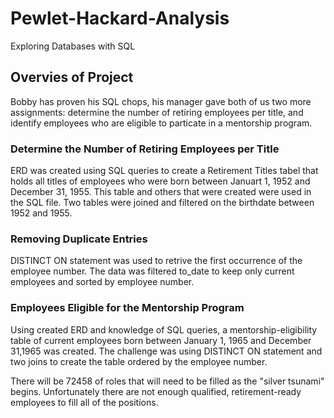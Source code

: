 # Pewlet-Hackard-Analysis
Exploring Databases with SQL

## Overvies of Project

Bobby has proven his SQL chops, his manager gave both of us two more assignments: determine the number of retiring employees per title, and identify employees who are eligible to particate in a mentorship program.

### Determine the Number of Retiring Employees per Title

ERD was created using SQL queries to create a Retirement Titles tabel that holds all titles of employees  who were born between Januart 1, 1952 and December 31, 1955. This table and others that were created were used in the SQL file.  Two tables were joined and filtered on the birthdate between 1952 and 1955.

### Removing Duplicate Entries

DISTINCT ON statement was used to retrive the first occurrence of the employee number.  The data was filtered to_date to keep only current employees and sorted by employee number.

### Employees Eligible for the Mentorship Program

Using created ERD and knowledge of SQL queries, a mentorship-eligibility table of current employees born between January 1, 1965 and December 31,1965 was created. The challenge was using DISTINCT ON statement and two joins to create the table ordered by the employee number.

There will be 72458 of roles that will need to be filled as the "silver tsunami" begins.  Unfortunately there are not enough qualified, retirement-ready employees to fill all of the positions.
